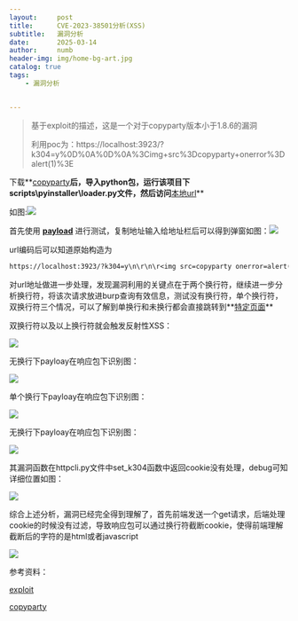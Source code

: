 ```yaml
---
layout:     post
title:      CVE-2023-38501分析(XSS)
subtitle:   漏洞分析
date:       2025-03-14
author:     numb
header-img: img/home-bg-art.jpg
catalog: true
tags:
    - 漏洞分析


---
```


> 基于exploit的描述，这是一个对于copyparty版本小于1.8.6的漏洞
>
> 利用poc为：https://localhost:3923/?k304=y%0D%0A%0D%0A%3Cimg+src%3Dcopyparty+onerror%3Dalert(1)%3E

下载**[copyparty](https://github.com/9001/copyparty/tree/v1.8.4)**后，导入python包，运行该项目下scripts\pyinstaller\loader.py文件，然后访问**[本地url](http://127.0.0.1:3923/)**

如图:<img src="https://numb74.github.io/img/CVE/1.png">

首先使用 **[payload](https://localhost:3923/?k304=y%0D%0A%0D%0A%3Cimg+src%3Dcopyparty+onerror%3Dalert(%22numb%22)%3E)** 进行测试，复制地址输入给地址栏后可以得到弹窗如图：<img src="https://numb74.github.io/img/CVE/2.png">

url编码后可以知道原始构造为

```txt
https://localhost:3923/?k304=y\n\r\n\r<img src=copyparty onerror=alert("numb")>
```

对url地址做进一步处理，发现漏洞利用的关键点在于两个换行符，继续进一步分析换行符，将该次请求放进burp查询有效信息，测试没有换行符，单个换行符，双换行符三个情况，可以了解到单换行和未换行都会直接跳转到**[特定页面](https://localhost:3923/?h#cc)** 

双换行符以及以上换行符就会触发反射性XSS：

<img src="https://numb74.github.io/img/CVE/3.png">

无换行下payloay在响应包下识别图：

<img src="https://numb74.github.io/img/CVE/两个换行.png">

单个换行下payloay在响应包下识别图：

<img src="https://numb74.github.io/img/CVE/单个换行.png">

无换行下payloay在响应包下识别图：

<img src="https://numb74.github.io/img/CVE/无换行.png">



其漏洞函数在httpcli.py文件中set_k304函数中返回cookie没有处理，debug可知详细位置如图：

<img src="https://numb74.github.io/img/CVE/漏洞代码位置.png">

综合上述分析，漏洞已经完全得到理解了，首先前端发送一个get请求，后端处理cookie的时候没有过滤，导致响应包可以通过换行符截断cookie，使得前端理解截断后的字符的是html或者javascript

<img src="https://numb74.github.io/img/CVE/cookie截断.png">















参考资料：

[exploit](https://www.exploit-db.com/exploits/51635)

[copyparty](https://github.com/9001/copyparty/tree/v1.8.4)

